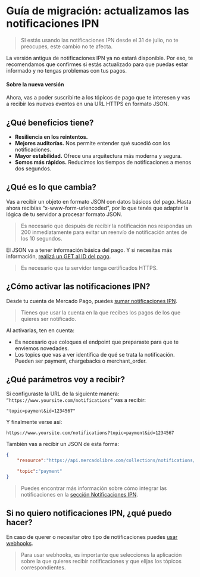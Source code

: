 # Guía de migración: actualizamos las notificaciones IPN

> SI estás usando las notificaciones IPN desde el 31 de julio, no te preocupes, este cambio no te afecta. 

La versión antigua de notificaciones IPN ya no estará disponible. Por eso, te recomendamos que confirmes si estás actualizado para que puedas estar informado y no tengas problemas con tus pagos.

#### Sobre la nueva versión

Ahora, vas a poder suscribirte a los tópicos de pago que te interesen y vas a recibir los nuevos eventos en una URL HTTPS en formato JSON. 

## ¿Qué beneficios tiene?

- **Resiliencia en los reintentos.**
- **Mejores auditorías.** Nos permite entender qué sucedió con los notificaciones.
- **Mayor estabilidad.** Ofrece una arquitectura más moderna y segura.
- **Somos más rápidos.** Reducimos los tiempos de notificaciones a menos dos segundos.

## ¿Qué es lo que cambia?

Vas a recibir un objeto en formato JSON con datos básicos del pago. 
Hasta ahora recibías “x-www-form-urlencoded”, por lo que tenés que adaptar la lógica de tu servidor a procesar formato JSON. 

> Es necesario que después de recibir la notificación nos respondas un 200 inmediatamente para evitar un reenvío de notificación antes de los 10 segundos.

El JSON va a tener información básica del pago. Y si necesitas más información, [realizá un GET al ID del pago](https://www.mercadopago.com.ar/developers/es/reference/payments/_payments_id/get/).

> Es necesario que tu servidor tenga certificados HTTPS.

## ¿Cómo activar las notificaciones IPN?

Desde tu cuenta de Mercado Pago, puedes [sumar notificaciones IPN](https://www.mercadopago.com.ar/ipn-notifications).

> Tienes que usar la cuenta en la que recibes los pagos de los que quieres ser notificado.

Al activarlas, ten en cuenta: 

- Es necesario que coloques el endpoint que preparaste para que te enviemos novedades.
- Los topics que vas a ver identifica de qué se trata la notificación. Pueden ser payment, chargebacks o merchant_order.

## ¿Qué parámetros voy a recibir?

Si configuraste la URL de la siguiente manera: `“https://www.yoursite.com/notifications”` vas a recibir: 


```query
"topic=payment&id=1234567"
```

Y finalmente verse así:

`https://www.yoursite.com/notifications?topic=payment&id=1234567`

También vas a recibir un JSON de esta forma:

```json
{
	"resource":"https://api.mercadolibre.com/collections/notifications/1234567",

	"topic":"payment"
}
```

> Puedes encontrar más información sobre cómo integrar las notificaciones en la [sección Notificaciones IPN](https://www.mercadopago.com.ar/developers/es/guides/notifications/ipn/).

## Si no quiero notificaciones IPN, ¿qué puedo hacer?

En caso de querer o necesitar otro tipo de notificaciones puedes [usar webhooks](https://www.mercadopago.com/mla/account/webhooks).

> Para usar webhooks, es importante que selecciones la aplicación sobre la que quieres recibir notificaciones y que elijas los tópicos correspondientes.  